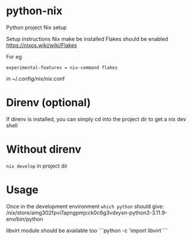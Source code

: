 # python-nix
Python project Nix setup

Setup instructions
Nix make be installed
Flakes should be enabled
https://nixos.wiki/wiki/Flakes

For eg
```
experimental-features = nix-command flakes
```
in ~/.config/nix/nix.conf

# Direnv (optional)
If direnv is installed, you can simply cd into the project dir to get a nix dev shell

# Without direnv
```nix develop``` in project dir

# Usage
Once in the development environment
`which python` should give:
/nix/store/amg302fpvi7apngpmjcck0c6g3vdxysn-python3-3.11.9-env/bin/python

libvirt module should be available too
```python -c 'import libvirt````


